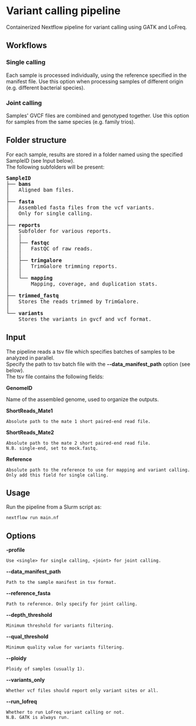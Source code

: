 # Variant calling pipeline

Containerized Nextflow pipeline for variant calling using GATK and LoFreq.

## Workflows

### Single calling

Each sample is processed individually, using the reference specified in the manifest file.
Use this option when processing samples of different origin (e.g. different bacterial species).

### Joint calling

Samples' GVCF files are combined and genotyped together.
Use this option for samples from the same species (e.g. family trios).

## Folder structure

For each sample, results are stored in a folder named using the specified SampleID (see Input below).\
The following subfolders will be present:

<pre>
<b>SampleID</b>
├── <b>bams</b>
│   Aligned bam files.
│
├── <b>fasta</b>
│   Assembled fasta files from the vcf variants.
│   Only for single calling.
│
├── <b>reports</b>
│   Subfolder for various reports.
│   │
│   ├── <b>fastqc</b>
│   │   FastQC of raw reads.
│   │
│   ├── <b>trimgalore</b>
│   │   TrimGalore trimming reports.
│   │
│   └── <b>mapping</b>
│       Mapping, coverage, and duplication stats.
│
├── <b>trimmed_fastq</b>
│   Stores the reads trimmed by TrimGalore.
│
└── <b>variants</b>
    Stores the variants in gvcf and vcf format.
</pre>

## Input

The pipeline reads a tsv file which specifies batches of samples to be analyzed in parallel.\
Specify the path to tsv batch file with the **--data_manifest_path** option (see below).\
The tsv file contains the following fields:

**GenomeID**

  Name of the assembled genome, used to organize the outputs.

**ShortReads_Mate1**

    Absolute path to the mate 1 short paired-end read file.

**ShortReads_Mate2**

    Absolute path to the mate 2 short paired-end read file.
    N.B. single-end, set to mock.fastq.

**Reference**

    Absolute path to the reference to use for mapping and variant calling.
    Only add this field for single calling.

## Usage

Run the pipeline from a Slurm script as:

    nextflow run main.nf

## Options

**-profile**

    Use <single> for single calling, <joint> for joint calling.

**--data_manifest_path**

    Path to the sample manifest in tsv format.

**--reference_fasta**

    Path to reference. Only specify for joint calling.

**--depth_threshold**

    Minimum threshold for variants filtering.

**--qual_threshold**

    Minimum quality value for variants filtering.

**--ploidy**

    Ploidy of samples (usually 1).

**--variants_only**

    Whether vcf files should report only variant sites or all.

**--run_lofreq**

    Whether to run LoFreq variant calling or not.
    N.B. GATK is always run.
